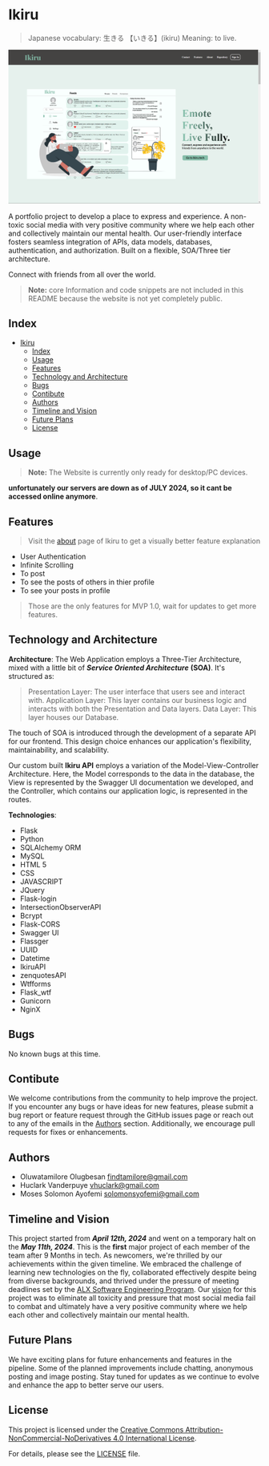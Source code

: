 # Ikiru
> Japanese vocabulary: 生きる 【いきる】(ikiru) Meaning: to live.

![About.png](web_app/static/images/about_page.png)

A portfolio project to develop a place to express and experience. A non-toxic social media with very positive community where we help each other and collectively maintain our mental health.
Our user-friendly interface fosters seamless integration of APIs, data models, databases, authentication, and authorization. Built on a flexible, SOA/Three tier architecture.

Connect with friends from all over the world.
> **Note:** core Information and code snippets are not included in this README because the website is not yet completely public.

## Index

- [Ikiru](#ikiru)
  - [Index](#index)
  - [Usage](#usage)
  - [Features](#features)
  - [Technology and Architecture](#technology-and-architecture)
  - [Bugs](#bugs)
  - [Contibute](#contibute)
  - [Authors](#authors)
  - [Timeline and Vision](#timeline-and-vision)
  - [Future Plans](#future-plans)
  - [License](#license)

## Usage

> **Note:** The Website is currently only ready for desktop/PC devices.

**unfortunately our servers are down as of JULY 2024, so it cant be accessed online anymore**.

## Features

> Visit the [about](http://web-01.tamilore.tech/about) page of Ikiru to get a visually better feature explanation

- User Authentication
- Infinite Scrolling
- To post
- To see the posts of others in thier profile
- To see your posts in profile

> Those are the only features for MVP 1.0, wait for updates to get more features.

## Technology and Architecture

**Architecture**:
The Web Application employs a Three-Tier Architecture, mixed with a little bit of ***Service Oriented Architecture*** **(SOA)**. It's structured as:

> Presentation Layer: The user interface that users see and interact with.
> Application Layer: This layer contains our business logic and interacts with both the Presentation and Data layers.
> Data Layer: This layer houses our Database.

The touch of SOA is introduced through the development of a separate API for our frontend. This design choice enhances our application's flexibility, maintainability, and scalability.

Our custom built **Ikiru API** employs a variation of the Model-View-Controller Architecture. Here, the Model corresponds to the data in the database, the View is represented by the Swagger UI documentation we developed, and the Controller, which contains our application logic, is represented in the routes.

**Technologies**:

- Flask
- Python
- SQLAlchemy ORM
- MySQL
- HTML 5
- CSS
- JAVASCRIPT
- JQuery
- Flask-login
- IntersectionObserverAPI
- Bcrypt
- Flask-CORS
- Swagger UI
- Flassger
- UUID
- Datetime
- IkiruAPI
- zenquotesAPI
- Wtfforms
- Flask_wtf
- Gunicorn
- NginX

## Bugs

No known bugs at this time.

## Contibute

We welcome contributions from the community to help improve the project. If you encounter any bugs or have ideas for new features, please submit a bug report or feature request through the GitHub issues page or reach out to any of the emails in the [Authors](#authors) section. Additionally, we encourage pull requests for fixes or enhancements.

## Authors

- Oluwatamilore Olugbesan <findtamilore@gmail.com>
- Huclark Vanderpuye <vhuclark@gmail.com>
- Moses Solomon Ayofemi <solomonsyofemi@gmail.com>

## Timeline and Vision

This project started from ***April 12th, 2024*** and went on a temporary halt on the ***May 11th, 2024***.
This is the **first** major project of each member of the team after 9 Months in tech.
As newcomers, we're thrilled by our achievements within the given timeline. We embraced the challenge of learning new technologies on the fly, collaborated effectively despite being from diverse backgrounds, and thrived under the pressure of meeting deadlines set by the [ALX Software Engineering Program](https://www.alxafrica.com/). Our [vision](web-01.tamilore.tech/about/#about) for this project was to eliminate all toxicity and pressure that most social media fail to combat and ultimately have a very positive community where we help each other and collectively maintain our mental health.

## Future Plans

We have exciting plans for future enhancements and features in the pipeline. Some of the planned improvements include chatting, anonymous posting and  image posting. Stay tuned for updates as we continue to evolve and enhance the app to better serve our users.

## License

This project is licensed under the [Creative Commons Attribution-NonCommercial-NoDerivatives 4.0 International License](https://creativecommons.org/licenses/by-nc-nd/4.0/).

For details, please see the [LICENSE](LICENSE) file.
